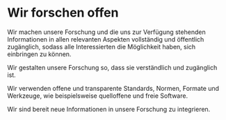 <!---
   NAME - The NAME of this project is:
ethos

  FILE - The FILENAME of the current file is:
/v4a1.md

  CREATION - This project was CREATED on:
2017-01-28-16:15:00 UTC

  MODIFICATION - This project was last MODIFIED on:
2017-01-28-16:15:00 UTC

  VERSION - The current VERSION of this project is:
<git-commit-hash>-2017-01-28-16:15:00 UTC

  CREATOR(S) - This project was CREATED by:
Michael Czechowski, Martin Maga

  CONTACT - You can CONTACT the creator(s) or developer(s) of this project at:
E-Mail: mail@martinmaga.de

  COPYRIGHT - The COPYRIGHT holder of this project is:
COPYRIGHT (c) 2016 Martin Maga

  LICENSE - This project is LICENSED under the following license:
Martin Maga 2016 CC BY-SA 4.0 https://creativecommons.org

  SUBFILE – This is a SUBFILE! For more INFORMATION on this project go to:
/README.md
--->

# Wir forschen offen

Wir machen unsere Forschung und die uns zur Verfügung stehenden Informationen in allen relevanten Aspekten vollständig und öffentlich zugänglich, sodass alle Interessierten die Möglichkeit haben, sich einbringen zu können.

Wir gestalten unsere Forschung so, dass sie verständlich und zugänglich ist.

Wir verwenden offene und transparente Standards, Normen, Formate und Werkzeuge, wie beispielsweise quelloffene und freie Software.

Wir sind bereit neue Informationen in unsere Forschung zu integrieren.
